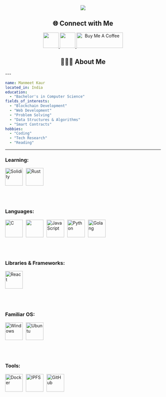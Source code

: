 <h1 align="center">
    <img src="https://readme-typing-svg.herokuapp.com/?font=Roboto&size=35&center=true&vCenter=true&width=500&height=70&duration=4000&lines=I+Code+👾;+I'm+Manmeet!&color=ffffff&background=000000" />

</h1>

<h2 align="center">🌐 Connect with Me</h2>
<p align="center">
  
  <a href="https://www.linkedin.com/in/manmeet-kaur-7620241b7/">
    <img height="50" src="https://user-images.githubusercontent.com/46517096/166973395-19676cd8-f8ec-4abf-83ff-da8243505b82.png"/>
  </a>
  <!-- <a href="https://manmeetkaur.medium.com/">
    <img height="50" src="https://user-images.githubusercontent.com/46517096/166973962-d05d145a-b6a0-4643-bd3d-5ac845679367.png"/>
  </a>
  <a href="https://dev.to/manmeetkaur1525">
    <img height="50" src="https://user-images.githubusercontent.com/46517096/166974096-7aeecad4-483e-4c85-983f-f4b37b3f794e.png"/> -->
  </a>
  <a href="https://x.com/Manmeeeeeet">
    <img height="50" src="https://user-images.githubusercontent.com/46517096/166974271-91dfa250-d70b-4cb9-8707-f1bda1b708c3.png"/>
  </a>
  <!-- <a href="https://www.instagram.com/manmeetkaur1525/">
    <img height="50" src="https://user-images.githubusercontent.com/46517096/166974368-9798f39f-1f46-499c-b14e-81f0a3f83a06.png"/> -->
  <!-- </a> -->
  <a href="https://buymeacoffee.com/manmeet15" ><img height="50" src="https://cdn.buymeacoffee.com/buttons/default-orange.png" alt="Buy Me A Coffee"  width="150"></a>

</p>
<!-- ![snake_gif](https://raw.githubusercontent.com/ManmeetKaur1525/ManmeetKaur1525/output/github-snake-dark.svg) -->


<h2 align="center">👨🏻‍💻 About Me</h2>
---

```yaml
name: Manmeet Kaur
located_in: India
education:
  - "Bachelor's in Computer Science"
fields_of_interests:
  - "Blockchain Development"
  - "Web Development"
  - "Problem Solving"
  - "Data Structures & Algorithms"
  - "Smart Contracts"
hobbies: 
  - "Coding"
  - "Tech Research"
  - "Reading"
```
---

### **Learning:**
<div style="display: flex; flex-wrap: wrap;">
  <img src="https://skillicons.dev/icons?i=solidity" alt="Solidity" width="57" height="57" style="margin-right: 10px; margin-bottom: 50px;" />
  <img src="https://skillicons.dev/icons?i=rust" alt="Rust" width="57" height="57" style="margin-right: 10px; margin-bottom: 50px;" />
</div>

### **Languages:**
<div style="display: flex; flex-wrap: wrap;">
  <img src="https://skillicons.dev/icons?i=c" alt="C" width="57" height="57" style="margin-right: 10px; margin-bottom: 50px;" />
  <img src="https://techstack-generator.vercel.app/cpp-icon.svg" width="57" height="57" style="margin-right: 10px; margin-bottom: 50px;" />
  <img src="https://skillicons.dev/icons?i=javascript" alt="JavaScript" width="57" height="57" style="margin-right: 10px; margin-bottom: 50px;" />
  <img src="https://skillicons.dev/icons?i=python" alt="Python" width="57" height="57" style="margin-right: 10px; margin-bottom: 50px;" />
  <img src="https://skillicons.dev/icons?i=go" alt="Golang" width="57" height="57" style="margin-right: 10px; margin-bottom: 50px;" />
</div>

### **Libraries & Frameworks:**
<div style="display: flex; flex-wrap: wrap;">
  <img src="https://techstack-generator.vercel.app/react-icon.svg" alt="React" width="57" height="57" style="margin-right: 10px; margin-bottom: 50px;" />
</div>

### **Familiar OS:**
<div style="display: flex; flex-wrap: wrap;">
  <img src="https://skillicons.dev/icons?i=windows" alt="Windows" width="57" height="57" style="margin-right: 10px; margin-bottom: 50px;" />
  <img src="https://skillicons.dev/icons?i=ubuntu" alt="Ubuntu" width="57" height="57" style="margin-right: 10px; margin-bottom: 50px;" />
</div>

### **Tools:**
<div style="display: flex; flex-wrap: wrap;">
  <img src="https://techstack-generator.vercel.app/docker-icon.svg" alt="Docker" width="57" height="57" style="margin-right: 10px; margin-bottom: 50px;" />
  <img src="https://skillicons.dev/icons?i=ipfs" alt="IPFS" width="57" height="57" style="margin-right: 10px; margin-bottom: 50px;" />
  <img src="https://techstack-generator.vercel.app/github-icon.svg" alt="GitHub" width="57" height="57" style="margin-right: 10px; margin-bottom: 50px;" />
</div>



```
